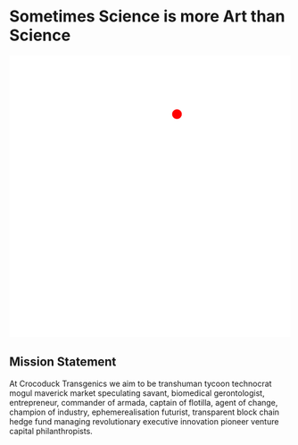 # Sometimes Science is more Art than Science
<p align="center">

<img width="=200" src="https://github.com/crocoducktransgenics/Portfolio-1/blob/gh-pages/crocoduck_dark-01.png" />
</p>

## Mission Statement
At Crocoduck Transgenics we aim to be transhuman tycoon technocrat mogul maverick market speculating savant, biomedical gerontologist, entrepreneur, commander of armada, captain of flotilla, agent of change, champion of industry, ephemerealisation futurist, transparent block chain hedge fund managing revolutionary executive innovation pioneer venture capital philanthropists.
